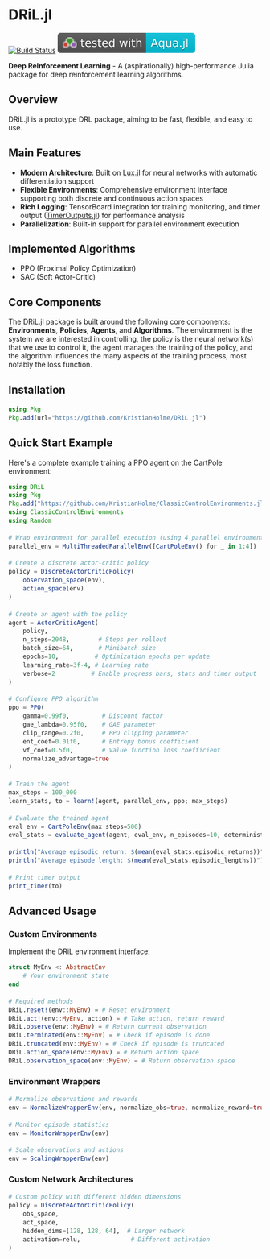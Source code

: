 # DRiL.jl

[![Build Status](https://github.com/KristianHolme/DRiL.jl/actions/workflows/CI.yml/badge.svg?branch=main)](https://github.com/KristianHolme/DRiL.jl/actions/workflows/CI.yml?query=branch%3Amain)
[![Aqua](https://raw.githubusercontent.com/JuliaTesting/Aqua.jl/master/badge.svg)](https://github.com/JuliaTesting/Aqua.jl)

**Deep ReInforcement Learning** - A (aspirationally) high-performance Julia package for deep reinforcement learning algorithms.

## Overview

DRiL.jl is a prototype DRL package, aiming to be fast, flexible, and easy to use.

## Main Features

  
- **Modern Architecture**: Built on [Lux.jl](https://github.com/LuxDL/Lux.jl) for neural networks with automatic differentiation support
- **Flexible Environments**: Comprehensive environment interface supporting both discrete and continuous action spaces
- **Rich Logging**: TensorBoard integration for training monitoring, and timer output ([TimerOutputs.jl](https://github.com/KristofferC/TimerOutputs.jl)) for performance analysis
- **Parallelization**: Built-in support for parallel environment execution

## Implemented Algorithms

- PPO (Proximal Policy Optimization)
- SAC (Soft Actor-Critic)

## Core Components
The DRiL.jl package is built around the following core components: **Environments**, **Policies**, **Agents**, and **Algorithms**.
The environment is the system we are interested in controlling, the policy is the neural network(s) that we use to control it, the agent manages the training of the policy, and the algorithm influences the many aspects of the training process, most notably the loss function.

## Installation

```julia
using Pkg
Pkg.add(url="https://github.com/KristianHolme/DRiL.jl")
```

## Quick Start Example

Here's a complete example training a PPO agent on the CartPole environment:

```julia
using DRiL
using Pkg
Pkg.add("https://github.com/KristianHolme/ClassicControlEnvironments.jl")
using ClassicControlEnvironments
using Random

# Wrap environment for parallel execution (using 4 parallel environments)
parallel_env = MultiThreadedParallelEnv([CartPoleEnv() for _ in 1:4])

# Create a discrete actor-critic policy
policy = DiscreteActorCriticPolicy(
    observation_space(env), 
    action_space(env)
)

# Create an agent with the policy
agent = ActorCriticAgent(
    policy,
    n_steps=2048,        # Steps per rollout
    batch_size=64,       # Minibatch size
    epochs=10,          # Optimization epochs per update
    learning_rate=3f-4, # Learning rate
    verbose=2          # Enable progress bars, stats and timer output
)

# Configure PPO algorithm
ppo = PPO(
    gamma=0.99f0,         # Discount factor
    gae_lambda=0.95f0,    # GAE parameter
    clip_range=0.2f0,     # PPO clipping parameter
    ent_coef=0.01f0,      # Entropy bonus coefficient
    vf_coef=0.5f0,        # Value function loss coefficient
    normalize_advantage=true
)

# Train the agent
max_steps = 100_000
learn_stats, to = learn!(agent, parallel_env, ppo; max_steps)

# Evaluate the trained agent
eval_env = CartPoleEnv(max_steps=500)
eval_stats = evaluate_agent(agent, eval_env, n_episodes=10, deterministic=true)

println("Average episodic return: $(mean(eval_stats.episodic_returns))")
println("Average episode length: $(mean(eval_stats.episodic_lengths))")

# Print timer output
print_timer(to)
```

## Advanced Usage

### Custom Environments

Implement the DRiL environment interface:

```julia
struct MyEnv <: AbstractEnv
    # Your environment state
end

# Required methods
DRiL.reset!(env::MyEnv) = # Reset environment
DRiL.act!(env::MyEnv, action) = # Take action, return reward  
DRiL.observe(env::MyEnv) = # Return current observation
DRiL.terminated(env::MyEnv) = # Check if episode is done
DRiL.truncated(env::MyEnv) = # Check if episode is truncated
DRiL.action_space(env::MyEnv) = # Return action space
DRiL.observation_space(env::MyEnv) = # Return observation space
```

### Environment Wrappers

```julia
# Normalize observations and rewards
env = NormalizeWrapperEnv(env, normalize_obs=true, normalize_reward=true)

# Monitor episode statistics  
env = MonitorWrapperEnv(env)

# Scale observations and actions
env = ScalingWrapperEnv(env)
```

### Custom Network Architectures

```julia
# Custom policy with different hidden dimensions
policy = DiscreteActorCriticPolicy(
    obs_space,
    act_space, 
    hidden_dims=[128, 128, 64],  # Larger network
    activation=relu,              # Different activation
)
```